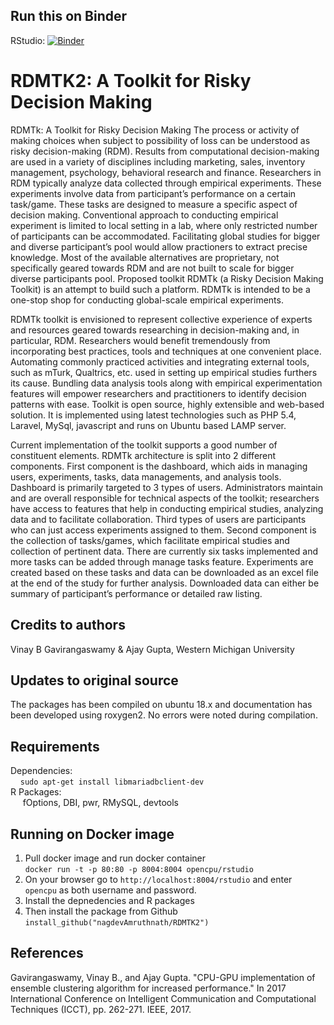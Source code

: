 ## Run this on Binder  
RStudio: [![Binder](http://mybinder.org/badge_logo.svg)](http://mybinder.org/v2/gh/nagdevAmruthnath/RDMTK2/master?urlpath=rstudio)

# RDMTK2: A Toolkit for Risky Decision Making

RDMTk: A Toolkit for Risky Decision Making The process or activity of making choices when subject to possibility of loss can be understood as risky decision-making (RDM). Results from computational decision-making are used in a variety of disciplines including marketing, sales, inventory management, psychology, behavioral research and finance. Researchers in RDM typically analyze data collected through empirical experiments. These experiments involve data from participant’s performance on a certain task/game. These tasks are designed to measure a specific aspect of decision making. Conventional approach to conducting empirical experiment is limited to local setting in a lab, where only restricted number of participants can be accommodated. Facilitating global studies for bigger and diverse participant’s pool would allow practioners to extract precise knowledge. Most of the available alternatives are proprietary, not specifically geared towards RDM and are not built to scale for bigger diverse participants pool. Proposed toolkit RDMTk (a Risky Decision Making Toolkit) is an attempt to build such a platform. RDMTk is intended to be a one-stop shop for conducting global-scale empirical experiments.

RDMTk toolkit is envisioned to represent collective experience of experts and resources geared towards researching in decision-making and, in particular, RDM. Researchers would benefit tremendously from incorporating best practices, tools and techniques at one convenient place. Automating commonly practiced activities and integrating external tools, such as mTurk, Qualtrics, etc. used in setting up empirical studies furthers its cause. Bundling data analysis tools along with empirical experimentation features will empower researchers and practitioners to identify decision patterns with ease. Toolkit is open source, highly extensible and web-based solution. It is implemented using latest technologies such as PHP 5.4, Laravel, MySql, javascript and runs on Ubuntu based LAMP server.

Current implementation of the toolkit supports a good number of constituent elements. RDMTk architecture is split into 2 different components. First component is the dashboard, which aids in managing users, experiments, tasks, data managements, and analysis tools. Dashboard is primarily targeted to 3 types of users. Administrators maintain and are overall responsible for technical aspects of the toolkit; researchers have access to features that help in conducting empirical studies, analyzing data and to facilitate collaboration. Third types of users are participants who can just access experiments assigned to them. Second component is the collection of tasks/games, which facilitate empirical studies and collection of pertinent data. There are currently six tasks implemented and more tasks can be added through manage tasks feature. Experiments are created based on these tasks and data can be downloaded as an excel file at the end of the study for further analysis. Downloaded data can either be summary of participant’s performance or detailed raw listing.

## Credits to authors 
Vinay B Gavirangaswamy & Ajay Gupta, Western Michigan University

## Updates to original source
The packages has been compiled on ubuntu 18.x and documentation has been developed using roxygen2. No errors were noted during compilation.   

## Requirements
Dependencies:   
&nbsp; &nbsp;&nbsp;`sudo apt-get install libmariadbclient-dev`  
R Packages:   
&nbsp; &nbsp;&nbsp; fOptions, DBI, pwr, RMySQL, devtools  

## Running on Docker image
1. Pull docker image and run docker container  
  `docker run -t -p 80:80 -p 8004:8004 opencpu/rstudio`
2. On your browser go to `http://localhost:8004/rstudio` and enter `opencpu` as both username and password.  
3. Install the depnedencies and R packages
4. Then install the package from Github  
`install_github("nagdevAmruthnath/RDMTK2")`  
  

## References
Gavirangaswamy, Vinay B., and Ajay Gupta. "CPU-GPU implementation of ensemble clustering algorithm for increased performance." In 2017 International Conference on Intelligent Communication and Computational Techniques (ICCT), pp. 262-271. IEEE, 2017.
